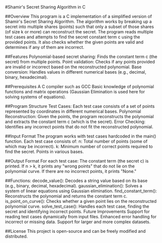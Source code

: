 #Shamir's Secret Sharing Algorithm in C

##Overview
This program is a C implementation of a simplified version of Shamir's Secret Sharing Algorithm. The algorithm works by breaking up a secret into multiple shares (points) such that only a subset of those shares (of size k or more) can reconstruct the secret. The program reads multiple test cases and attempts to find the secret constant term c using the provided points. It also checks whether the given points are valid and determines if any of them are incorrect.

##Features
Polynomial-based secret sharing: Finds the constant term c (the secret) from multiple points.
Point validation: Checks if any points provided are invalid or incorrect based on the reconstructed polynomial.
Base conversion: Handles values in different numerical bases (e.g., decimal, binary, hexadecimal).

##Prerequisites
A C compiler such as GCC
Basic knowledge of polynomial functions and matrix operations (Gaussian Elimination is used here for solving systems of equations).

##Program Structure
Test Cases: Each test case consists of a set of points represented by coordinates in different numerical bases.
Polynomial Reconstruction: Given the points, the program reconstructs the polynomial and extracts the constant term c (which is the secret).
Error Checking: Identifies any incorrect points that do not fit the reconstructed polynomial.

##Input Format
The program works with test cases hardcoded in the main() function. Each test case consists of:
n: Total number of points (some of which may be incorrect).
k: Minimum number of correct points required to find the secret.
Points in various bases.

##Output Format
For each test case:
The constant term (the secret c) is printed.
If n > k, it prints any "wrong points" that do not lie on the polynomial curve. If there are no incorrect points, it prints "None."

##Functions:
decode_value(): Decodes a string value based on its base (e.g., binary, decimal, hexadecimal).
gaussian_elimination(): Solves a system of linear equations using Gaussian elimination.
find_constant_term(): Reconstructs the polynomial and returns the constant term c.
is_point_on_curve(): Checks whether a given point lies on the reconstructed polynomial curve.
solve_test_case(): Handles each test case, finding the secret and identifying incorrect points.
Future Improvements
Support for reading test cases dynamically from input files.
Enhanced error handling for incorrect or missing data.
Support for larger and more complex datasets.

##License
This project is open-source and can be freely modified and distributed.
